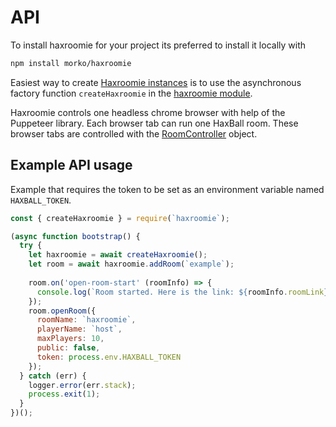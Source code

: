 # API

To install haxroomie for your project its preferred to install it locally with
```sh
npm install morko/haxroomie
```

Easiest way to create
[Haxroomie instances](https://morko.github.io/haxroomie/Haxroomie.html)
is to use the asynchronous factory function `createHaxroomie` in the
[haxroomie module](https://morko.github.io/haxroomie/module-haxroomie.html#createHaxroomie).

Haxroomie controls one headless chrome browser with help of the Puppeteer library.
Each browser tab can run one HaxBall room. These browser tabs are controlled with
the [RoomController](https://morko.github.io/haxroomie/RoomController.html) object.

## Example API usage

Example that requires the token to be set as an environment variable named `HAXBALL_TOKEN`.

```js
const { createHaxroomie } = require(`haxroomie`);

(async function bootstrap() {
  try {
    let haxroomie = await createHaxroomie();
    let room = await haxroomie.addRoom(`example`);
		
    room.on('open-room-start' (roomInfo) => {
      console.log(`Room started. Here is the link: ${roomInfo.roomLink}`);
    });
    room.openRoom({
      roomName: `haxroomie`,
      playerName: `host`,
      maxPlayers: 10,
      public: false,
      token: process.env.HAXBALL_TOKEN
    });
  } catch (err) {
    logger.error(err.stack);
    process.exit(1);
  }
})();

```